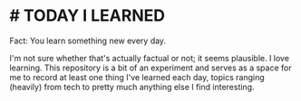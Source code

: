 # # TODAY I LEARNED

Fact: You learn something new every day.

I'm not sure whether that's actually factual or not; it seems plausible. I love learning. This repository is a bit of an experiment and serves as a space for me to record at least one thing I've learned each day, topics ranging (heavily) from tech to pretty much anything else I find interesting.

